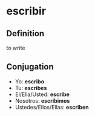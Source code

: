 # escribir

## Definition
to write

## Conjugation

- Yo: **escribo**
- Tu: **escribes**
- El/Ella/Usted: **escribe**
- Nosotros: **escribimos**
- Ustedes/Ellos/Ellas: **escriben**